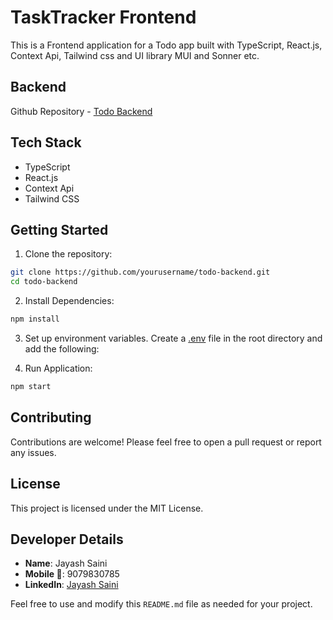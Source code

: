 # TaskTracker Frontend

This is a Frontend application for a Todo app built with TypeScript, React.js, Context Api, Tailwind css and UI library MUI and Sonner etc.

## Backend

Github Repository - [Todo Backend](https://github.com/JayashSaini/Todo-Backend)

## Tech Stack

- TypeScript
- React.js
- Context Api
- Tailwind CSS

## Getting Started

1. Clone the repository:

```bash
git clone https://github.com/yourusername/todo-backend.git
cd todo-backend
```

2. Install Dependencies:

```bash
npm install
```

3. Set up environment variables. Create a [.env](./.env.sample)
   file in the root directory and add the following:

4. Run Application:

```bash
npm start
```

## Contributing

Contributions are welcome! Please feel free to open a pull request or report any issues.

## License

This project is licensed under the MIT License.

## Developer Details

- **Name**: Jayash Saini
- **Mobile 📱**: 9079830785
- **LinkedIn**: [Jayash Saini](https://www.linkedin.com/in/jayash-saini-371bb0267/)

Feel free to use and modify this `README.md` file as needed for your project.
